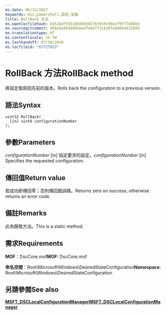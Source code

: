 ```yaml
---
ms.date: 06/12/2017
keywords: dsc,powershell,設定,安裝
title: RollBack 方法
ms.openlocfilehash: 6452bdffd5160d9956576fb59c98e2f9ff7ddbbb
ms.sourcegitcommit: 46bebe692689ebedfe65ff2c828fe666b443198d
ms.translationtype: HT
ms.contentlocale: zh-TW
ms.lasthandoff: 07/10/2019
ms.locfileid: "67727033"
---
```

# <a name="rollback-method"></a><span data-ttu-id="169a6-103">RollBack 方法</span><span class="sxs-lookup"><span data-stu-id="169a6-103">RollBack method</span></span>

<span data-ttu-id="169a6-104">將設定復原回先前的版本。</span><span class="sxs-lookup"><span data-stu-id="169a6-104">Rolls back the configuration to a previous version.</span></span>

## <a name="syntax"></a><span data-ttu-id="169a6-105">語法</span><span class="sxs-lookup"><span data-stu-id="169a6-105">Syntax</span></span>

```mof
uint32 RollBack(
  [in] uint8 configurationNumber
);
```

## <a name="parameters"></a><span data-ttu-id="169a6-106">參數</span><span class="sxs-lookup"><span data-stu-id="169a6-106">Parameters</span></span>

<span data-ttu-id="169a6-107">*configurationNumber* \[in\] 指定要求的設定。</span><span class="sxs-lookup"><span data-stu-id="169a6-107">*configurationNumber* \[in\] Specifies the requested configuration.</span></span>

## <a name="return-value"></a><span data-ttu-id="169a6-108">傳回值</span><span class="sxs-lookup"><span data-stu-id="169a6-108">Return value</span></span>

<span data-ttu-id="169a6-109">若成功即傳回零；否則傳回錯誤碼。</span><span class="sxs-lookup"><span data-stu-id="169a6-109">Returns zero on success; otherwise returns an error code.</span></span>

## <a name="remarks"></a><span data-ttu-id="169a6-110">備註</span><span class="sxs-lookup"><span data-stu-id="169a6-110">Remarks</span></span>

<span data-ttu-id="169a6-111">此為靜態方法。</span><span class="sxs-lookup"><span data-stu-id="169a6-111">This is a static method.</span></span>

## <a name="requirements"></a><span data-ttu-id="169a6-112">需求</span><span class="sxs-lookup"><span data-stu-id="169a6-112">Requirements</span></span>

<span data-ttu-id="169a6-113">**MOF**：DscCore.mof</span><span class="sxs-lookup"><span data-stu-id="169a6-113">**MOF:** DscCore.mof</span></span>

<span data-ttu-id="169a6-114">**命名空間**：Root\Microsoft\Windows\DesiredStateConfiguration</span><span class="sxs-lookup"><span data-stu-id="169a6-114">**Namespace**: Root\Microsoft\Windows\DesiredStateConfiguration</span></span>

## <a name="see-also"></a><span data-ttu-id="169a6-115">另請參閱</span><span class="sxs-lookup"><span data-stu-id="169a6-115">See also</span></span>

[<span data-ttu-id="169a6-116">**MSFT_DSCLocalConfigurationManager**</span><span class="sxs-lookup"><span data-stu-id="169a6-116">**MSFT_DSCLocalConfigurationManager**</span></span>](msft-dsclocalconfigurationmanager.md)
